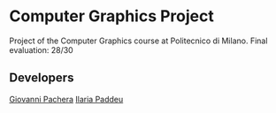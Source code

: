 # Computer Graphics Project
Project of the Computer Graphics course at Politecnico di Milano. Final evaluation: 28/30

## Developers
[Giovanni Pachera](https://github.com/giovannipachera) 
[Ilaria Paddeu](https://github.com/ilariapaddeu)